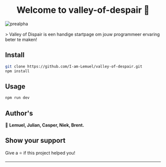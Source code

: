 <h1 align="center">Welcome to valley-of-despair 👋</h1>
<div align="left" style="display:flex; flex-direction:row;">
<img src="https://img.shields.io/static/v1?label=Pre-Alpha&message=v0.0.1&color=blueviolet" alt="prealpha">
</div>
<br>
> Valley of Dispair is een handige startpage om jouw programmeer ervaring beter te maken!

## Install

```sh
git clone https://github.com/I-am-Lemuel/valley-of-despair.git
npm install
```

## Usage

```sh
npm run dev
```

## Author's

👤 **Lemuel, Julian, Casper, Niek, Brent.**


## Show your support

Give a ⭐️ if this project helped you!

***
